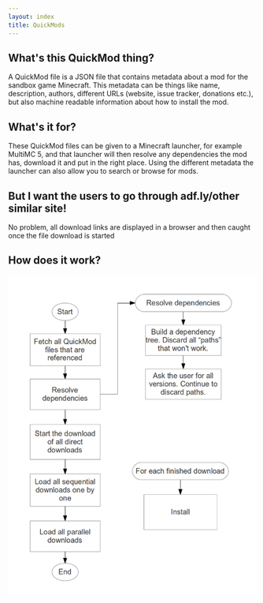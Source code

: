 ```yaml
---
layout: index
title: QuickMods
---
```


## What's this QuickMod thing?

A QuickMod file is a JSON file that contains metadata about a mod for the sandbox game Minecraft. This metadata can be things like name, description, authors, different URLs (website, issue tracker, donations etc.), but also machine readable information about how to install the mod.

## What's it for?

These QuickMod files can be given to a Minecraft launcher, for example MultiMC 5, and that launcher will then resolve any dependencies the mod has, download it and put in the right place. Using the different metadata the launcher can also allow you to search or browse for mods.

## But I want the users to go through adf.ly/other similar site!

No problem, all download links are displayed in a browser and then caught once the file download is started

## How does it work?

![Flowchart](images/QuickModFlowchart.png)
